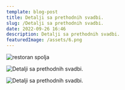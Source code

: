 ```yaml
---
template: blog-post
title: Detalji sa prethodnih svadbi.
slug: /Detalji sa prethodnih svadbi.
date: 2022-09-26 16:46
description: Detalji sa prethodnih svadbi.
featuredImage: /assets/6.png
---
```

![restoran spolja](/assets/2.png "Mesečev konak")

![Detalji sa prethodnih svadbi.](/assets/3.png "Detalji sa prethodnih svadbi.")

![Detalji sa prethodnih svadbi.](/assets/5.png "Detalji sa prethodnih svadbi.")